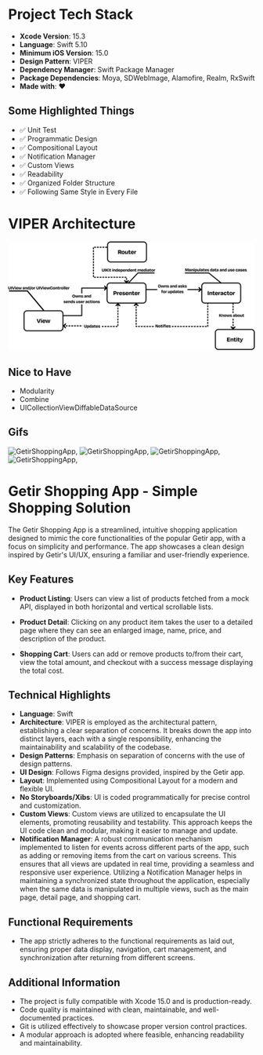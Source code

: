 # Project Tech Stack

- **Xcode Version**: 15.3
- **Language**: Swift 5.10
- **Minimum iOS Version**: 15.0
- **Design Pattern**: VIPER
- **Dependency Manager**: Swift Package Manager
- **Package Dependencies**: Moya, SDWebImage, Alamofire, Realm, RxSwift
- **Made with**: ❤️

## Some Highlighted Things

- ✅ Unit Test
- ✅ Programmatic Design
- ✅ Compositional Layout
- ✅ Notification Manager
- ✅ Custom Views
- ✅ Readability
- ✅ Organized Folder Structure
- ✅ Following Same Style in Every File

# VIPER Architecture

![VIPER Architecture](VIPER.jpg)

## Nice to Have

- Modularity
- Combine
- UICollectionViewDiffableDataSource

## Gifs

![GetirShoppingApp](https://media.giphy.com/media/v1.Y2lkPTc5MGI3NjExcWo3ZHF6c3E0cmpveXlsNDlncXhuN3VxMmNrNm1mNWl5c2hrbHkxciZlcD12MV9pbnRlcm5hbF9naWZfYnlfaWQmY3Q9Zw/jX0rRaC68sowirY5Nj/giphy.gif),
![GetirShoppingApp](https://media.giphy.com/media/v1.Y2lkPTc5MGI3NjExYmtqdm5hNGFndDBrNWlkaThlMG56ODFlODlwY2ZuM29tanJsbGx5OSZlcD12MV9pbnRlcm5hbF9naWZfYnlfaWQmY3Q9Zw/DBP1y6D9X3FKAD2YiW/giphy.gif),
![GetirShoppingApp](https://media.giphy.com/media/v1.Y2lkPTc5MGI3NjExMjJ1ejJmYnc4bDZwaDhjcGd2NDRlZGx6anY5b2g0NTlqZzZnYnpueCZlcD12MV9pbnRlcm5hbF9naWZfYnlfaWQmY3Q9Zw/mLLq9IbfzYS96C1BPw/giphy.gif),
![GetirShoppingApp](https://media.giphy.com/media/v1.Y2lkPTc5MGI3NjExc2lkMnlsOXdtcXhubzNybHl5YjV2NWt1dDh0bXluMGd0Y2tkMWo2ZyZlcD12MV9pbnRlcm5hbF9naWZfYnlfaWQmY3Q9Zw/2v6uhgT2i0NWXIb0M0/giphy.gif),


# Getir Shopping App - Simple Shopping Solution

The Getir Shopping App is a streamlined, intuitive shopping application designed to mimic the core functionalities of the popular Getir app, with a focus on simplicity and performance. The app showcases a clean design inspired by Getir's UI/UX, ensuring a familiar and user-friendly experience.

## Key Features

- **Product Listing**: Users can view a list of products fetched from a mock API, displayed in both horizontal and vertical scrollable lists. 

- **Product Detail**: Clicking on any product item takes the user to a detailed page where they can see an enlarged image, name, price, and description of the product.

- **Shopping Cart**: Users can add or remove products to/from their cart, view the total amount, and checkout with a success message displaying the total cost.

## Technical Highlights

- **Language**: Swift
- **Architecture**: VIPER is employed as the architectural pattern, establishing a clear separation of concerns. It breaks down the app into distinct layers, each with a single responsibility, enhancing the maintainability and scalability of the codebase.
- **Design Patterns**: Emphasis on separation of concerns with the use of design patterns.
- **UI Design**: Follows Figma designs provided, inspired by the Getir app.
- **Layout**: Implemented using Compositional Layout for a modern and flexible UI.
- **No Storyboards/Xibs**: UI is coded programmatically for precise control and customization.
- **Custom Views**: Custom views are utilized to encapsulate the UI elements, promoting reusability and testability. This approach keeps the UI code clean and modular, making it easier to manage and update.
- **Notification Manager**: A robust communication mechanism implemented to listen for events across different parts of the app, such as adding or removing items from the cart on various screens. This ensures that all views are updated in real time, providing a seamless and responsive user experience. Utilizing a Notification Manager helps in maintaining a synchronized state throughout the application, especially when the same data is manipulated in multiple views, such as the main page, detail page, and shopping cart.

## Functional Requirements

- The app strictly adheres to the functional requirements as laid out, ensuring proper data display, navigation, cart management, and synchronization after returning from different screens.

## Additional Information

- The project is fully compatible with Xcode 15.0 and is production-ready.
- Code quality is maintained with clean, maintainable, and well-documented practices.
- Git is utilized effectively to showcase proper version control practices.
- A modular approach is adopted where feasible, enhancing readability and maintainability.
